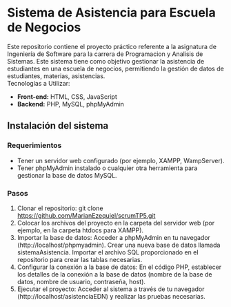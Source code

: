 # Sistema de Asistencia para Escuela de Negocios

Este repositorio contiene el proyecto práctico referente a la asignatura de Ingeniería de Software para la carrera de Programacion y Analisis de Sistemas. Este sistema tiene como objetivo gestionar la asistencia de estudiantes en una escuela de negocios, permitiendo la gestión de datos de estudiantes, materias, asistencias.
<br>
Tecnologías a Utilizar:

- **Front-end:** HTML, CSS, JavaScript
- **Backend:** PHP, MySQL, phpMyAdmin

## Instalación del sistema 

### Requerimientos

- Tener un servidor web configurado (por ejemplo, XAMPP, WampServer).
- Tener phpMyAdmin instalado o cualquier otra herramienta para gestionar la base de datos MySQL.

### Pasos
1. Clonar el repositorio: git clone https://github.com/MarianEzequiel/scrumTP5.git
2. Colocar los archivos del proyecto en la carpeta del servidor web (por ejemplo, en la carpeta htdocs para XAMPP).
3. Importar la base de datos:
    Acceder a phpMyAdmin en tu navegador (http://localhost/phpmyadmin).
    Crear una nueva base de datos llamada sistemaAsistencia.
    Importar el archivo SQL proporcionado en el repositorio para crear las tablas necesarias.
4. Configurar la conexión a la base de datos:
    En el código PHP, establecer los detalles de la conexión a la base de datos (nombre de la base de datos, nombre de usuario, contraseña, host).
5. Ejecutar el proyecto: Acceder al sistema a través de tu navegador (http://localhost/asistenciaEDN) y realizar las pruebas necesarias.
